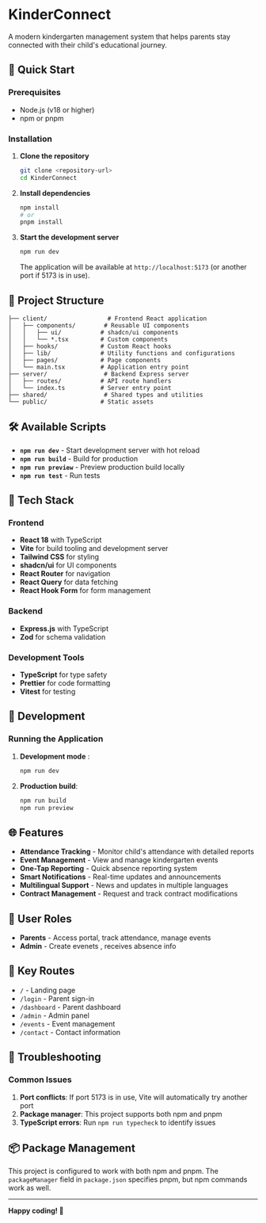 # KinderConnect

A modern kindergarten management system that helps parents stay connected with their child's educational journey.

## 🚀 Quick Start

### Prerequisites

- Node.js (v18 or higher)
- npm or pnpm

### Installation

1. **Clone the repository**
   ```bash
   git clone <repository-url>
   cd KinderConnect
   ```

2. **Install dependencies**
   ```bash
   npm install
   # or
   pnpm install
   ```

3. **Start the development server**
   ```bash
   npm run dev
   ```

   The application will be available at `http://localhost:5173` (or another port if 5173 is in use).

## 📁 Project Structure

```
├── client/                 # Frontend React application
│   ├── components/        # Reusable UI components
│   │   ├── ui/           # shadcn/ui components
│   │   └── *.tsx         # Custom components
│   ├── hooks/            # Custom React hooks
│   ├── lib/              # Utility functions and configurations
│   ├── pages/            # Page components
│   └── main.tsx          # Application entry point
├── server/                # Backend Express server
│   ├── routes/           # API route handlers
│   └── index.ts          # Server entry point
├── shared/                # Shared types and utilities
└── public/               # Static assets
```

## 🛠️ Available Scripts

- **`npm run dev`** - Start development server with hot reload
- **`npm run build`** - Build for production
- **`npm run preview`** - Preview production build locally
- **`npm run test`** - Run tests


## 🎨 Tech Stack

### Frontend
- **React 18** with TypeScript
- **Vite** for build tooling and development server
- **Tailwind CSS** for styling
- **shadcn/ui** for UI components
- **React Router** for navigation
- **React Query** for data fetching
- **React Hook Form** for form management

### Backend
- **Express.js** with TypeScript
- **Zod** for schema validation

### Development Tools
- **TypeScript** for type safety
- **Prettier** for code formatting
- **Vitest** for testing

## 🔧 Development

### Running the Application

1. **Development mode** :
   ```bash
   npm run dev
   ```

2. **Production build**:
   ```bash
   npm run build
   npm run preview
   ```


## 🌐 Features

- **Attendance Tracking** - Monitor child's attendance with detailed reports
- **Event Management** - View and manage kindergarten events
- **One-Tap Reporting** - Quick absence reporting system
- **Smart Notifications** - Real-time updates and announcements
- **Multilingual Support** - News and updates in multiple languages
- **Contract Management** - Request and track contract modifications

## 📱 User Roles

- **Parents** - Access portal, track attendance, manage events
- **Admin** - Create evenets , receives absence info

## 🔗 Key Routes

- `/` - Landing page
- `/login` - Parent sign-in
- `/dashboard` - Parent dashboard
- `/admin` - Admin panel
- `/events` - Event management
- `/contact` - Contact information

## 🐛 Troubleshooting

### Common Issues

1. **Port conflicts**: If port 5173 is in use, Vite will automatically try another port
2. **Package manager**: This project supports both npm and pnpm
3. **TypeScript errors**: Run `npm run typecheck` to identify issues


## 📦 Package Management

This project is configured to work with both npm and pnpm. The `packageManager` field in `package.json` specifies pnpm, but npm commands work as well.

---

**Happy coding! 🎉**
